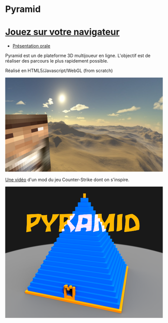 # Pyramid 
# [Jouez sur votre navigateur](http://www.bazia.net:1326/ "http://www.bazia.net:1326/")

- [Présentation orale](./presentation_pyramid.pdf "Le pdf de la présentation orale")

Pyramid est un de plateforme 3D multijoueur en ligne.
L'objectif est de réaliser des parcours le plus rapidement possible. 

Réalisé en HTML5/Javascript/WebGL (from scratch)

![c bo](.//splash2.jpg)

[Une vidéo](https://www.youtube.com/watch?v=XQ-hyYrXqfk "Vidéo youtube") d'un mod du jeu Counter-Strike dont on s'inspire.

![Alt text](./splash.png)


